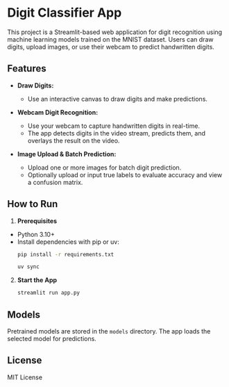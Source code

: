 # Digit Classifier App

This project is a Streamlit-based web application for digit recognition using machine learning models trained on the MNIST dataset. Users can draw digits, upload images, or use their webcam to predict handwritten digits.

## Features

- **Draw Digits:**
  - Use an interactive canvas to draw digits and make predictions.

- **Webcam Digit Recognition:**
  - Use your webcam to capture handwritten digits in real-time.
  - The app detects digits in the video stream, predicts them, and overlays the result on the video.

- **Image Upload & Batch Prediction:**
  - Upload one or more images for batch digit prediction.
  - Optionally upload or input true labels to evaluate accuracy and view a confusion matrix.

## How to Run

1. **Prerequisites**
- Python 3.10+
- Install dependencies with pip or uv:
  ```bash
  pip install -r requirements.txt
  ```
  ```bash
  uv sync
  ```

2. **Start the App**
   ```bash
   streamlit run app.py
   ```

## Models
Pretrained models are stored in the `models` directory. The app loads the selected model for predictions.

## License
MIT License
